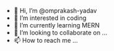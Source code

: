 - 👋 Hi, I’m @omprakash-yadav
- 👀 I’m interested in coding
- 🌱 I’m currently learning MERN
- 💞️ I’m looking to collaborate on ...
- 📫 How to reach me ...

<!---
omprakash-yadav/omprakash-yadav is a ✨ special ✨ repository because its `README.md` (this file) appears on your GitHub profile.
You can click the Preview link to take a look at your changes.
--->
